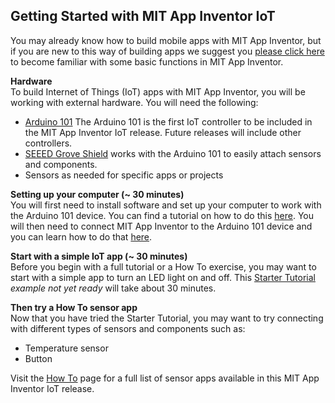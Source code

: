 ## Getting Started with MIT App Inventor IoT

You may already know how to build mobile apps with
MIT App Inventor, but if you are new to this way of building apps we
suggest you
<a href="http://appinventor.mit.edu/explore/ai2/tutorials.html">please click here</a>
to become familiar with some basic functions in MIT App
Inventor.

<b>Hardware</b><br>
To build Internet of Things (IoT) apps with MIT App Inventor, you will be working with external
hardware. You will need the following:

- [Arduino 101](http://www.arduino.cc/en/Main/ArduinoBoard101) The Arduino 101 is the first IoT controller to be
included in the MIT App Inventor IoT release. Future releases will include other controllers.
- [SEEED Grove Shield](http://www.seeedstudio.com/Base-Shield-V2-p-1378.html) works with the Arduino 101 to easily
attach sensors and components.
- Sensors as needed for specific apps or projects

<b>Setting up your computer (~ 30 minutes)</b><br>
You will first need to install software and set up your computer to work with the Arduino 101 device. You can find a tutorial
on how to do this [here](https://drive.google.com/file/d/0B51cwz24uqobMUJwNDVSeGNoQVk/view). You will then need to
connect MIT App Inventor to the Arduino 101 device and you can learn how to do that 
[here](https://drive.google.com/file/d/0B51cwz24uqobanJ2XzhLbGpQOFk/view).

<b>Start with a simple IoT app (~ 30 minutes)</b><br>
Before you begin with a full tutorial or a How To exercise, you may want to start with a simple app to turn an LED light 
on and off. This [Starter Tutorial]() <em>example not yet ready</em> will take about 30 minutes.

<b>Then try a How To sensor app</b><br>
Now that you have tried the Starter Tutorial, you may want to try connecting with different types of sensors and
components such as:

- Temperature sensor
- Button

Visit the [How To](#/teachers/howtos) page for a full list of sensor apps available in this MIT App Inventor IoT release.
